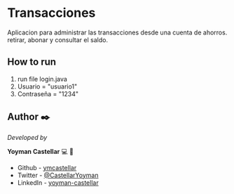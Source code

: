 # Transacciones
Aplicacion para administrar las transacciones desde una cuenta de
ahorros. retirar, abonar y consultar el saldo.

## How to run
   1) run file login.java
   2) Usuario = "usuario1"
   3) Contraseña = "1234"

## Author ✒️

_Developed by_

**Yoyman Castellar** :computer: :man: 

- Github - [ymcastellar](https://github.com/ymcastellar)
- Twitter - [@CastellarYoyman](https://twitter.com/CastellarYoyman)
- LinkedIn - [yoyman-castellar](https://www.linkedin.com/in/yoyman-castellar/)